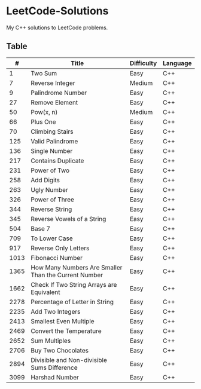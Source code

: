 # LeetCode-Solutions
My C++ solutions to LeetCode problems.

## Table
| #    | Title                                                            | Difficulty | Language |
|------|------------------------------------------------------------------|------------|----------|
| 1    | Two Sum                                                          | Easy       | C++      |
| 7    | Reverse Integer                                                  | Medium     | C++      |
| 9    | Palindrome Number                                                | Easy       | C++      |
| 27   | Remove Element                                                   | Easy       | C++      |
| 50   | Pow(x, n)                                                        | Medium     | C++      |
| 66   | Plus One                                                         | Easy       | C++      |
| 70   | Climbing Stairs                                                  | Easy       | C++      |
| 125  | Valid Palindrome                                                 | Easy       | C++      |
| 136  | Single Number                                                    | Easy       | C++      |
| 217  | Contains Duplicate                                               | Easy       | C++      |
| 231  | Power of Two                                                     | Easy       | C++      |
| 258  | Add Digits                                                       | Easy       | C++      |
| 263  | Ugly Number                                                      | Easy       | C++      |
| 326  | Power of Three                                                   | Easy       | C++      |
| 344  | Reverse String                                                   | Easy       | C++      |
| 345  | Reverse Vowels of a String                                       | Easy       | C++      |
| 504  | Base 7                                                           | Easy       | C++      |
| 709  | To Lower Case                                                    | Easy       | C++      |
| 917  | Reverse Only Letters                                             | Easy       | C++      |
| 1013 | Fibonacci Number                                                 | Easy       | C++      |
| 1365 | How Many Numbers Are Smaller Than the Current Number             | Easy       | C++      |
| 1662 | Check If Two String Arrays are Equivalent                        | Easy       | C++      |
| 2278 | Percentage of Letter in String                                   | Easy       | C++      |
| 2235 | Add Two Integers                                                 | Easy       | C++      |
| 2413 | Smallest Even Multiple                                           | Easy       | C++      |
| 2469 | Convert the Temperature                                          | Easy       | C++      |
| 2652 | Sum Multiples                                                    | Easy       | C++      |
| 2706 | Buy Two Chocolates                                               | Easy       | C++      |
| 2894 | Divisible and Non-divisible Sums Difference                      | Easy       | C++      |
| 3099 | Harshad Number                                                   | Easy       | C++      |

